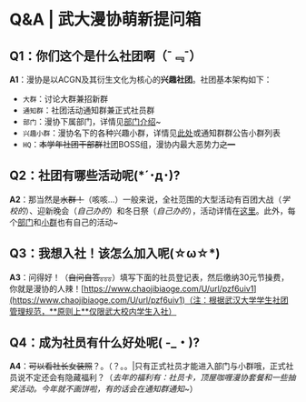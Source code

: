 # Q&A | 武大漫协萌新提问箱

## Q1：你们这个是什么社团啊（¯﹃¯）

**A1**：漫协是以ACGN及其衍生文化为核心的**兴趣社团**。社团基本架构如下：
- `大群`：讨论大群兼招新群
- `通知群`：社团活动通知群兼正式社员群
- `部门`：漫协下属部门，详情见[部门介绍](/department/)~
- `兴趣小群`：漫协名下的各种兴趣小群，详情见[此处](/group/)或通知群群公告小群列表
- `HQ`：~~本学年社团干部群~~社团BOSS组，漫协内最大恶势力~~之一~~

## Q2：社团有哪些活动呢(*´･д･)?

**A2**：那当然是~~水群！~~（咳咳...）一般来说，全社范围的大型活动有百团大战（*学校的*）、迎新晚会（*自己办的*）和冬日祭（*自己办的*），活动详情在[这里](/activity/)。此外，每个[部门](/department/)和[小群](/group/)也有自己的活动~

## Q3：我想入社！该怎么加入呢(☆ω☆*) 

**A3**：问得好！（~~自问自答。。。~~）填写下面的社员登记表，然后缴纳30元节操费，你就是漫协的人辣！[https://www.chaojibiaoge.com/U/url/pzf6uiv1](https://www.chaojibiaoge.com/U/url/pzf6uiv1)（注：根据武汉大学学生社团管理规范，**原则上**仅限武大校内学生入社）

## Q4：成为社员有什么好处呢( -_・)?

**A4**：~~可以看社长女装照~~？。（？。。|只有正式社员才能进入部门与小群哦，正式社员说不定还会有隐藏福利？（*去年的福利有：社员卡，顶屋咖喱漫协套餐和一些抽奖活动。今年就不画饼啦，有的话会在通知群通知~*）
